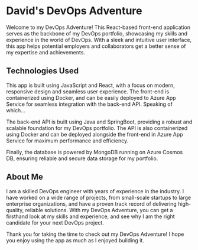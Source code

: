 # David's DevOps Adventure

Welcome to my DevOps Adventure! This React-based front-end application serves as the backbone of my DevOps portfolio, showcasing my skills and experience in the world of DevOps. With a sleek and intuitive user interface, this app helps potential employers and collaborators get a better sense of my expertise and achievements.

## Technologies Used

This app is built using JavaScript and React, with a focus on modern, responsive design and seamless user experience. The front-end is containerized using Docker, and can be easily deployed to Azure App Service for seamless integration with the back-end API. Speaking of which...

The back-end API is built using Java and SpringBoot, providing a robust and scalable foundation for my DevOps portfolio. The API is also containerized using Docker and can be deployed alongside the front-end in Azure App Service for maximum performance and efficiency.

Finally, the database is powered by MongoDB running on Azure Cosmos DB, ensuring reliable and secure data storage for my portfolio.

## About Me

I am a skilled DevOps engineer with years of experience in the industry. I have worked on a wide range of projects, from small-scale startups to large enterprise organizations, and have a proven track record of delivering high-quality, reliable solutions. With my DevOps Adventure, you can get a firsthand look at my skills and experience, and see why I am the right candidate for your next DevOps project.

Thank you for taking the time to check out my DevOps Adventure! I hope you enjoy using the app as much as I enjoyed building it.
